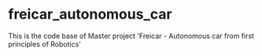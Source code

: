 # freicar_autonomous_car
This is the code base of Master project 'Freicar - Autonomous car from first principles of Robotics'
